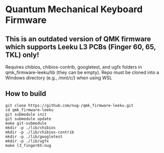 # Quantum Mechanical Keyboard Firmware

## This is an outdated version of QMK firmware which supports Leeku L3 PCBs (Finger 60, 65, TKL) only!
Requires chibios, chibios-contrib, googletest, and ugfx folders in qmk_firmware-leeku/lib (they can be empty). 
Repo must be cloned into a Windows directory (e.g., /mnt/c/) when using WSL

## How to build

```
git clone https://github.com/nug-/qmk_firmware-leeku.git
cd qmk_firmware-leeku
git submodule init
git submodule update
make git-submodule
mkdir -p ./lib/chibios
mkdir -p ./lib/chibios-contrib
mkdir -p ./lib/googletest
mkdir -p ./lib/ugfx
make l3_finger65:nug
```
